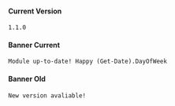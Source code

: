 #### Current Version

```
1.1.0
```

#### Banner Current

```
Module up-to-date! Happy (Get-Date).DayOfWeek
```

#### Banner Old

```
New version avaliable!
```
